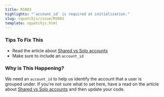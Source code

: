 ```yaml
---
title: RS003
highlights: "`account_id` is required at initialization."
slug: squatchjs/issue/RS003
template: squatchjs.html
---
```


### Tips To Fix This

 - Read the article about [Shared vs Solo accounts](/shared-vs-solo-accounts)
 - Make sure to include an `account_id`

### Why is This Happening?

We need an `account_id` to help us identify the account that a user is grouped under. If you're not sure what to set here, have a read on the article about [Shared vs Solo accounts](/shared-vs-solo-accounts) and then update your code.
